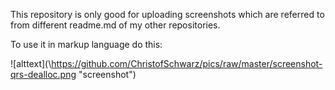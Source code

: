 This repository is only good for uploading screenshots which are referred to from different readme.md of my other repositories.

To use it in markup language do this:

 \!\[alttext\](\https://github.com/ChristofSchwarz/pics/raw/master/screenshot-qrs-dealloc.png "screenshot")
